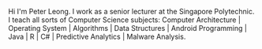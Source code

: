Hi I'm Peter Leong. I work as a senior lecturer at the Singapore Polytechnic. I teach all sorts of Computer Science subjects: Computer Architecture | Operating System | Algorithms | Data Structures | Android Programming | Java | R | C# | Predictive Analytics | Malware Analysis.

